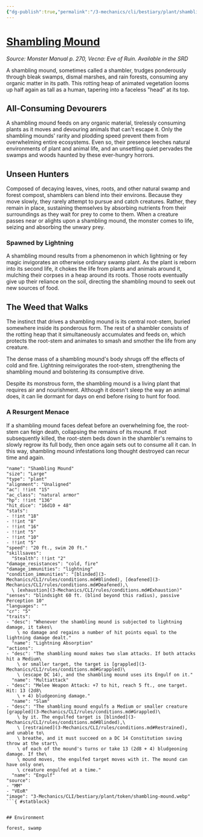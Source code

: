 ```yaml
---
{"dg-publish":true,"permalink":"/3-mechanics/cli/bestiary/plant/shambling-mound/","tags":["ttrpg-cli/compendium/src/5e/mm","ttrpg-cli/monster/cr/5","ttrpg-cli/monster/environment/forest","ttrpg-cli/monster/environment/swamp","ttrpg-cli/monster/size/large","ttrpg-cli/monster/type/plant"],"noteIcon":""}
---
```


# [Shambling Mound](3-Mechanics\CLI\bestiary\plant/shambling-mound.md)
*Source: Monster Manual p. 270, Vecna: Eve of Ruin. Available in the <span title='Systems Reference Document (5.1)'>SRD</span>*  

A shambling mound, sometimes called a shambler, trudges ponderously through bleak swamps, dismal marshes, and rain forests, consuming any organic matter in its path. This rotting heap of animated vegetation looms up half again as tall as a human, tapering into a faceless "head" at its top.

## All-Consuming Devourers

A shambling mound feeds on any organic material, tirelessly consuming plants as it moves and devouring animals that can't escape it. Only the shambling mounds' rarity and plodding speed prevent them from overwhelming entire ecosystems. Even so, their presence leeches natural environments of plant and animal life, and an unsettling quiet pervades the swamps and woods haunted by these ever-hungry horrors.

## Unseen Hunters

Composed of decaying leaves, vines, roots, and other natural swamp and forest compost, shamblers can blend into their environs. Because they move slowly, they rarely attempt to pursue and catch creatures. Rather, they remain in place, sustaining themselves by absorbing nutrients from their surroundings as they wait for prey to come to them. When a creature passes near or alights upon a shambling mound, the monster comes to life, seizing and absorbing the unwary prey.

### Spawned by Lightning

A shambling mound results from a phenomenon in which lightning or fey magic invigorates an otherwise ordinary swamp plant. As the plant is reborn into its second life, it chokes the life from plants and animals around it, mulching their corpses in a heap around its roots. Those roots eventually give up their reliance on the soil, directing the shambling mound to seek out new sources of food.

## The Weed that Walks

The instinct that drives a shambling mound is its central root-stem, buried somewhere inside its ponderous form. The rest of a shambler consists of the rotting heap that it simultaneously accumulates and feeds on, which protects the root-stem and animates to smash and smother the life from any creature.

The dense mass of a shambling mound's body shrugs off the effects of cold and fire. Lightning reinvigorates the root-stem, strengthening the shambling mound and bolstering its consumptive drive.

Despite its monstrous form, the shambling mound is a living plant that requires air and nourishment. Although it doesn't sleep the way an animal does, it can lie dormant for days on end before rising to hunt for food.

### A Resurgent Menace

If a shambling mound faces defeat before an overwhelming foe, the root-stem can feign death, collapsing the remains of its mound. If not subsequently killed, the root-stem beds down in the shambler's remains to slowly regrow its full body, then once again sets out to consume all it can. In this way, shambling mound infestations long thought destroyed can recur time and again.

```statblock
"name": "Shambling Mound"
"size": "Large"
"type": "plant"
"alignment": "Unaligned"
"ac": !!int "15"
"ac_class": "natural armor"
"hp": !!int "136"
"hit_dice": "16d10 + 48"
"stats":
- !!int "18"
- !!int "8"
- !!int "16"
- !!int "5"
- !!int "10"
- !!int "5"
"speed": "20 ft., swim 20 ft."
"skillsaves":
  "Stealth": !!int "2"
"damage_resistances": "cold, fire"
"damage_immunities": "lightning"
"condition_immunities": "[blinded](3-Mechanics/CLI/rules/conditions.md#Blinded), [deafened](3-Mechanics/CLI/rules/conditions.md#Deafened),\
  \ [exhaustion](3-Mechanics/CLI/rules/conditions.md#Exhaustion)"
"senses": "blindsight 60 ft. (blind beyond this radius), passive Perception 10"
"languages": ""
"cr": "5"
"traits":
- "desc": "Whenever the shambling mound is subjected to lightning damage, it takes\
    \ no damage and regains a number of hit points equal to the lightning damage dealt."
  "name": "Lightning Absorption"
"actions":
- "desc": "The shambling mound makes two slam attacks. If both attacks hit a Medium\
    \ or smaller target, the target is [grappled](3-Mechanics/CLI/rules/conditions.md#Grappled)\
    \ (escape DC 14), and the shambling mound uses its Engulf on it."
  "name": "Multiattack"
- "desc": "Melee Weapon Attack: +7 to hit, reach 5 ft., one target. Hit: 13 (2d8\
    \ + 4) bludgeoning damage."
  "name": "Slam"
- "desc": "The shambling mound engulfs a Medium or smaller creature [grappled](3-Mechanics/CLI/rules/conditions.md#Grappled)\
    \ by it. The engulfed target is [blinded](3-Mechanics/CLI/rules/conditions.md#Blinded),\
    \ [restrained](3-Mechanics/CLI/rules/conditions.md#Restrained), and unable to\
    \ breathe, and it must succeed on a DC 14 Constitution saving throw at the start\
    \ of each of the mound's turns or take 13 (2d8 + 4) bludgeoning damage. If the\
    \ mound moves, the engulfed target moves with it. The mound can have only one\
    \ creature engulfed at a time."
  "name": "Engulf"
"source":
- "MM"
- "VEoR"
"image": "3-Mechanics/CLI/bestiary/plant/token/shambling-mound.webp"
```{ #statblock}


## Environment

forest, swamp